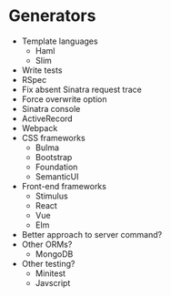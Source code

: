 # Generators
- Template languages
  - Haml
  - Slim
- Write tests
- RSpec
- Fix absent Sinatra request trace
- Force overwrite option
- Sinatra console
- ActiveRecord
- Webpack
- CSS frameworks
  - Bulma
  - Bootstrap
  - Foundation
  - SemanticUI
- Front-end frameworks
  - Stimulus
  - React
  - Vue
  - Elm
- Better approach to server command?
- Other ORMs?
  - MongoDB
- Other testing?
  - Minitest
  - Javscript
